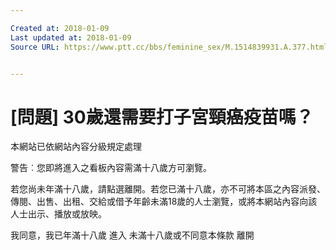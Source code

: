 ```yaml
---

Created at: 2018-01-09
Last updated at: 2018-01-09
Source URL: https://www.ptt.cc/bbs/feminine_sex/M.1514839931.A.377.html


---
```


# [問題] 30歲還需要打子宮頸癌疫苗嗎？


本網站已依網站內容分級規定處理

警告︰您即將進入之看板內容需滿十八歲方可瀏覽。

若您尚未年滿十八歲，請點選離開。若您已滿十八歲，亦不可將本區之內容派發、傳閱、出售、出租、交給或借予年齡未滿18歲的人士瀏覽，或將本網站內容向該人士出示、播放或放映。

我同意，我已年滿十八歲
進入
未滿十八歲或不同意本條款
離開

